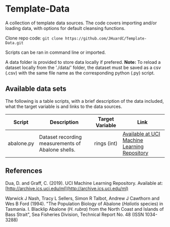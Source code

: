 # Template-Data
A collection of template data sources. The code covers importing and/or loading data, with options for default cleansing functions.

Clone repo code:
`git clone https://github.com/JHuardC/Template-Data.git`

Scripts can be ran in command line or imported. 

A data folder is provided to store data locally if prefered. **Note:** To reload a dataset locally from the './data/' folder, the dataset must be saved as a csv (.csv) with the same file name as the corresponding python (.py) script.

## Available data sets
The following is a table scripts, with a brief description of the data included, what the target variable is and links to the data sources.

| Script  | Description | Target Variable | Link  |
| ------- | ------- | ------- | ------- |
| abalone.py  | Dataset recording measurements of Abalone shells. | rings (int) | [Available at UCI Machine Learning Repository](https://archive.ics.uci.edu/ml/datasets/abalone) |

## References
Dua, D. and Graff, C. (2019). UCI Machine Learning Repository. Available at: [http://archive.ics.uci.edu/ml](http://archive.ics.uci.edu/ml)

Warwick J Nash, Tracy L Sellers, Simon R Talbot, Andrew J Cawthorn and Wes B Ford (1994). "The Population Biology of Abalone (_Haliotis_ species) in Tasmania. I. Blacklip Abalone (_H. rubra_) from the North Coast and Islands of Bass Strait", Sea Fisheries Division, Technical Report No. 48 (ISSN 1034-3288)
